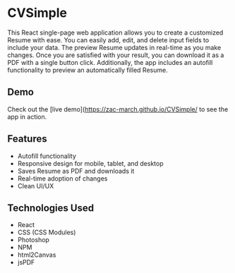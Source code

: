 # CVSimple

This React single-page web application allows you to create a customized Resume with ease. You can easily add, edit, and delete input fields to include your data. The preview Resume updates in real-time as you make changes. Once you are satisfied with your result, you can download it as a PDF with a single button click. Additionally, the app includes an autofill functionality to preview an automatically filled Resume.

## Demo

Check out the [live demo](https://zac-march.github.io/CVSimple/ to see the app in action.

## Features

- Autofill functionality
- Responsive design for mobile, tablet, and desktop
- Saves Resume as PDF and downloads it
- Real-time adoption of changes
- Clean UI/UX

## Technologies Used

- React
- CSS (CSS Modules)
- Photoshop
- NPM
- html2Canvas
- jsPDF
